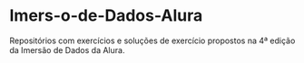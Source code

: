 # Imers-o-de-Dados-Alura
Repositórios com exercícios e soluções de exercício propostos na 4ª edição da Imersão de Dados da Alura.
